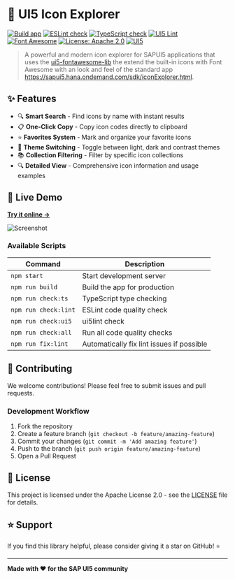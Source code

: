 # 🎨 UI5 Icon Explorer

[![Build app](https://github.com/ui5-community/ui5-icon-explorer/workflows/Build%20app/badge.svg)](https://github.com/ui5-community/ui5-icon-explorer/actions?query=workflow%3A%22Build+app%22)
[![ESLint check](https://github.com/ui5-community/ui5-icon-explorer/workflows/ESLint%20check/badge.svg)](https://github.com/ui5-community/ui5-icon-explorer/actions?query=workflow%3A%22ESLint+check%22)
[![TypeScript check](https://github.com/ui5-community/ui5-icon-explorer/workflows/TypeScript%20check/badge.svg)](https://github.com/ui5-community/ui5-icon-explorer/actions?query=workflow%3A%22TypeScript+check%22)
[![UI5 Lint](https://github.com/ui5-community/ui5-icon-explorer/workflows/UI5%20Lint%20check/badge.svg)](https://github.com/ui5-community/ui5-icon-explorer/actions?query=workflow%3A%22UI5+Lint%22)
[![Font Awesome](https://img.shields.io/badge/FontAwesome-7.0.0-blue.svg)](https://fontawesome.com/)
[![License: Apache 2.0](https://img.shields.io/badge/License-Apache%202.0-blue.svg)](https://opensource.org/licenses/Apache-2.0)
[![UI5](https://img.shields.io/badge/UI5-Latest-orange.svg)](https://sapui5.hana.ondemand.com/)

> A powerful and modern icon explorer for SAPUI5 applications that uses the [ui5-fontawesome-lib](https://github.com/ui5-community/ui5-fontawesome-lib) the extend the built-in icons with Font Awesome with an look and feel of the standard app https://sapui5.hana.ondemand.com/sdk/iconExplorer.html.

## ✨ Features

- 🔍 **Smart Search** - Find icons by name with instant results
- 📋 **One-Click Copy** - Copy icon codes directly to clipboard
- ⭐ **Favorites System** - Mark and organize your favorite icons
- 🎨 **Theme Switching** - Toggle between light, dark and contrast themes
- 📚 **Collection Filtering** - Filter by specific icon collections
- 🔍 **Detailed View** - Comprehensive icon information and usage examples

## 🚀 Live Demo

**[Try it online →](https://ui5-community.github.io/ui5-icon-explorer/)**

![Screenshot](./screenshot.png)

### Available Scripts

| Command              | Description                                                    |
| -------------------- | -------------------------------------------------------------- |
| `npm start`          | Start development server  |
| `npm run build`      | Build the app for production                               |
| `npm run check:ts`   | TypeScript type checking                                       |
| `npm run check:lint` | ESLint code quality check                                      |
| `npm run check:ui5`  | ui5lint check                                                  |
| `npm run check:all`  | Run all code quality checks                                    |
| `npm run fix:lint`   | Automatically fix lint issues if possible                      |

## 🤝 Contributing

We welcome contributions! Please feel free to submit issues and pull requests.

### Development Workflow

1. Fork the repository
2. Create a feature branch (`git checkout -b feature/amazing-feature`)
3. Commit your changes (`git commit -m 'Add amazing feature'`)
4. Push to the branch (`git push origin feature/amazing-feature`)
5. Open a Pull Request

## 📄 License

This project is licensed under the Apache License 2.0 - see the [LICENSE](LICENSE) file for details.

## ⭐ Support

If you find this library helpful, please consider giving it a star on GitHub! ⭐

---

**Made with ❤️ for the SAP UI5 community**